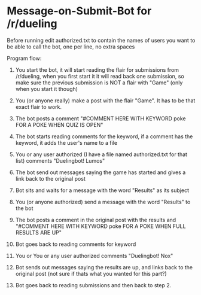# Message-on-Submit-Bot for /r/dueling

Before running edit authorized.txt to contain the names of users you want to be able to call the bot, one per line, no extra spaces

Program flow:

1. You start the bot, it will start reading the flair for submissions from /r/dueling, when you first start it it will read back one submission, so make sure the previous submission is NOT a flair with "Game" (only when you start it though)

2. You (or anyone really) make a post with the flair "Game". It has to be that exact flair to work. 

3. The bot posts a comment "#COMMENT HERE WITH KEYWORD poke FOR A POKE WHEN QUIZ IS OPEN"

4. The bot starts reading comments for the keyword, if a comment has the keyword, it adds the user's name to a file

5. You or any user authorized (I have a file named authorized.txt for that list) comments "Duelingbot! Lumos"

6. The bot send out messages saying the game has started and gives a link back to the original post

7. Bot sits and waits for a message with the word "Results" as its subject

8. You (or anyone authorized) send a message with the word "Results" to the bot

9. The bot posts a comment in the original post with the results and "#COMMENT HERE WITH KEYWORD poke FOR A POKE WHEN FULL RESULTS ARE UP"

10. Bot goes back to reading comments for keyword

11. You or You or any user authorized comments "Duelingbot! Nox"

12. Bot sends out messages saying the results are up, and links back to the original post (not sure if thats what you wanted for this part?)

13. Bot goes back to reading submissions and then back to step 2.

